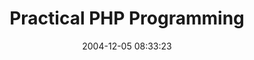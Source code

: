 ---
date: 2004-12-05 08:33:23
link:
  source: delicious
  source_url: https://del.icio.us/roytang
  text: Practical PHP Programming
  url: http://www.hudzilla.org/php/
slug: practical-php-programming
source: delicious
tags:
- coding-tutorials
- php
title: Practical PHP Programming
---